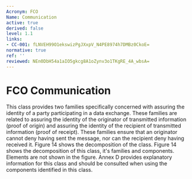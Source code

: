 ```yaml
---
Acronym: FCO
Name: Communication
active: true
derived: false
level: 1.1
links:
- CC-001: fLNVEH99O1ekswizPgJXxpV_N4PE8974h7DMBz0CkoE=
normative: true
ref: ''
reviewed: NEn0DbH54a1aIO5gkcg8A1oZynv3o1TKgRE_4A_wbsA=
---
```


# FCO Communication

This class provides two families specifically concerned with assuring the identity of a party participating in a data exchange. These families are related to assuring the identity of the originator of transmitted information (proof of origin) and assuring the identity of the recipient of transmitted information (proof of receipt). These families ensure that an originator cannot deny having sent the message, nor can the recipient deny having received it.
Figure 14 shows the decomposition of the class. Figure 14 shows the decomposition of this class, it's families and components. Elements are not shown in the figure. Annex D provides explanatory information for this class and should be consulted when using the components identified in this class.